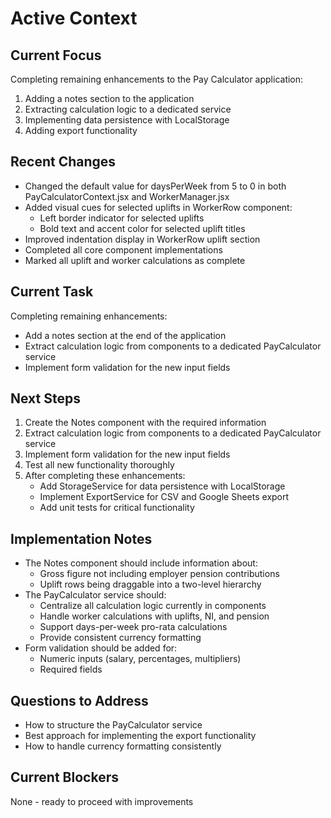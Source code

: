# Active Context

## Current Focus

Completing remaining enhancements to the Pay Calculator application:

1. Adding a notes section to the application
2. Extracting calculation logic to a dedicated service
3. Implementing data persistence with LocalStorage
4. Adding export functionality

## Recent Changes

- Changed the default value for daysPerWeek from 5 to 0 in both PayCalculatorContext.jsx and WorkerManager.jsx
- Added visual cues for selected uplifts in WorkerRow component:
  - Left border indicator for selected uplifts
  - Bold text and accent color for selected uplift titles
- Improved indentation display in WorkerRow uplift section
- Completed all core component implementations
- Marked all uplift and worker calculations as complete

## Current Task

Completing remaining enhancements:

- Add a notes section at the end of the application
- Extract calculation logic from components to a dedicated PayCalculator service
- Implement form validation for the new input fields

## Next Steps

1. Create the Notes component with the required information
2. Extract calculation logic from components to a dedicated PayCalculator service
3. Implement form validation for the new input fields
4. Test all new functionality thoroughly
5. After completing these enhancements:
   - Add StorageService for data persistence with LocalStorage
   - Implement ExportService for CSV and Google Sheets export
   - Add unit tests for critical functionality

## Implementation Notes

- The Notes component should include information about:
  - Gross figure not including employer pension contributions
  - Uplift rows being draggable into a two-level hierarchy
- The PayCalculator service should:
  - Centralize all calculation logic currently in components
  - Handle worker calculations with uplifts, NI, and pension
  - Support days-per-week pro-rata calculations
  - Provide consistent currency formatting
- Form validation should be added for:
  - Numeric inputs (salary, percentages, multipliers)
  - Required fields

## Questions to Address

- How to structure the PayCalculator service
- Best approach for implementing the export functionality
- How to handle currency formatting consistently

## Current Blockers

None - ready to proceed with improvements
